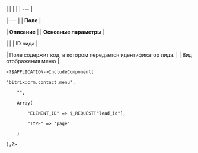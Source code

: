 |  |  |  |
| --- |

| --- |
| **Поле** |

| **Описание** |
| **Основные параметры** |

| |
| ID лида |

| Поле содержит код, в котором передается идентификатор лида. |
| Вид отображения меню |

```
<?$APPLICATION->IncludeComponent(

"bitrix:crm.contact.menu",

	"",

	Array(

		"ELEMENT_ID" => $_REQUEST["lead_id"],

		"TYPE" => "page"

	)

);?>


```